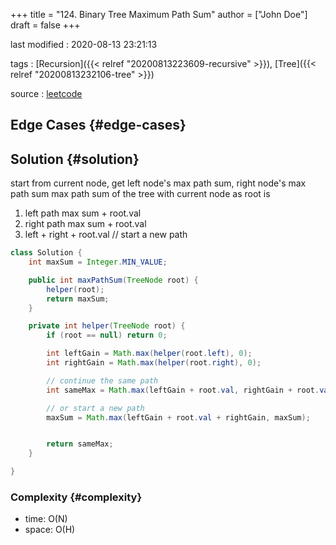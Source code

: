 +++
title = "124. Binary Tree Maximum Path Sum"
author = ["John Doe"]
draft = false
+++

last modified
: 2020-08-13 23:21:13


tags
: [Recursion]({{< relref "20200813223609-recursive" >}}), [Tree]({{< relref "20200813232106-tree" >}})

source
: [leetcode](https://leetcode.com/problems/binary-tree-maximum-path-sum/)


## Edge Cases {#edge-cases}


## Solution {#solution}

start from current node, get left node's max path sum, right node's max path sum
max path sum of the tree with current node as root is

1.  left path max sum + root.val
2.  right path max sum + root.val
3.  left + right + root.val  // start a new path

<!--listend-->

```java
class Solution {
    int maxSum = Integer.MIN_VALUE;

    public int maxPathSum(TreeNode root) {
        helper(root);
        return maxSum;
    }

    private int helper(TreeNode root) {
        if (root == null) return 0;

        int leftGain = Math.max(helper(root.left), 0);
        int rightGain = Math.max(helper(root.right), 0);

        // continue the same path
        int sameMax = Math.max(leftGain + root.val, rightGain + root.val);

        // or start a new path
        maxSum = Math.max(leftGain + root.val + rightGain, maxSum);


        return sameMax;
    }

}
```


### Complexity {#complexity}

-   time: O(N)
-   space: O(H)

